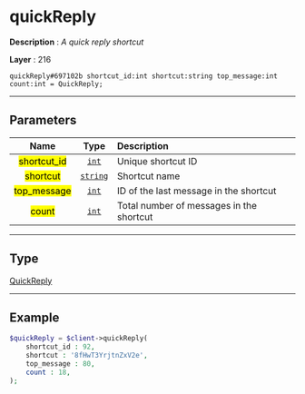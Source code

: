 # quickReply

**Description** : *A quick reply shortcut*

**Layer** : 216

```tl
quickReply#697102b shortcut_id:int shortcut:string top_message:int count:int = QuickReply;
```

---

## Parameters

| Name | Type | Description |
| :---: | :---: | :--- |
| <mark>shortcut_id</mark> | [`int`](type/int) | Unique shortcut ID |
| <mark>shortcut</mark> | [`string`](type/string) | Shortcut name |
| <mark>top_message</mark> | [`int`](type/int) | ID of the last message in the shortcut |
| <mark>count</mark> | [`int`](type/int) | Total number of messages in the shortcut |

---

## Type

[QuickReply](type/QuickReply)

---

## Example

```php
$quickReply = $client->quickReply(
	shortcut_id : 92,
	shortcut : '8fHwT3YrjtnZxV2e',
	top_message : 80,
	count : 18,
);
```